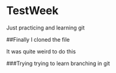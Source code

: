 # TestWeek
Just practicing and learning git


##Finally I cloned the file

It was quite weird to do this

###Trying
trying to learn branching in git